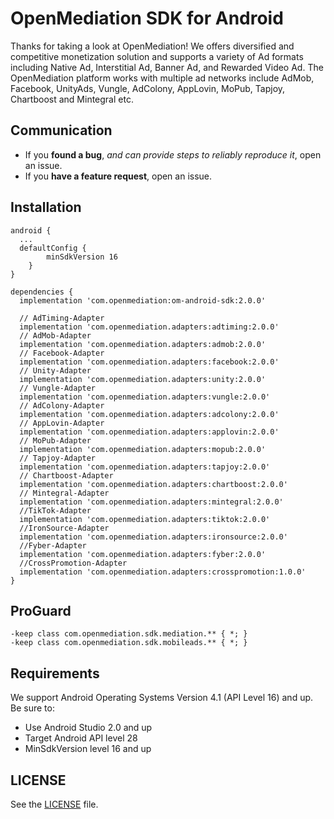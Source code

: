 ﻿# OpenMediation SDK for Android
Thanks for taking a look at OpenMediation! We offers diversified and competitive monetization solution and supports a variety of Ad formats including Native Ad, Interstitial Ad, Banner Ad, and Rewarded Video Ad. The OpenMediation platform works with multiple ad networks include AdMob, Facebook, UnityAds, Vungle, AdColony, AppLovin, MoPub, Tapjoy, Chartboost and Mintegral etc.

## Communication

- If you **found a bug**, _and can provide steps to reliably reproduce it_, open an issue.
- If you **have a feature request**, open an issue.

## Installation

```
android {
  ...
  defaultConfig {
        minSdkVersion 16
    }
}

dependencies {
  implementation 'com.openmediation:om-android-sdk:2.0.0'

  // AdTiming-Adapter
  implementation 'com.openmediation.adapters:adtiming:2.0.0'
  // AdMob-Adapter
  implementation 'com.openmediation.adapters:admob:2.0.0'
  // Facebook-Adapter
  implementation 'com.openmediation.adapters:facebook:2.0.0'
  // Unity-Adapter
  implementation 'com.openmediation.adapters:unity:2.0.0'
  // Vungle-Adapter
  implementation 'com.openmediation.adapters:vungle:2.0.0'
  // AdColony-Adapter
  implementation 'com.openmediation.adapters:adcolony:2.0.0'
  // AppLovin-Adapter
  implementation 'com.openmediation.adapters:applovin:2.0.0'
  // MoPub-Adapter
  implementation 'com.openmediation.adapters:mopub:2.0.0'
  // Tapjoy-Adapter
  implementation 'com.openmediation.adapters:tapjoy:2.0.0'
  // Chartboost-Adapter
  implementation 'com.openmediation.adapters:chartboost:2.0.0'
  // Mintegral-Adapter
  implementation 'com.openmediation.adapters:mintegral:2.0.0'
  //TikTok-Adapter
  implementation 'com.openmediation.adapters:tiktok:2.0.0'
  //IronSource-Adapter
  implementation 'com.openmediation.adapters:ironsource:2.0.0'
  //Fyber-Adapter
  implementation 'com.openmediation.adapters:fyber:2.0.0'
  //CrossPromotion-Adapter
  implementation 'com.openmediation.adapters:crosspromotion:1.0.0'
}
```

## ProGuard
```
-keep class com.openmediation.sdk.mediation.** { *; }
-keep class com.openmediation.sdk.mobileads.** { *; }
```

## Requirements
We support Android Operating Systems Version 4.1 (API Level 16) and up. Be sure to:

- Use Android Studio 2.0 and up
- Target Android API level 28
- MinSdkVersion level 16 and up

## LICENSE
See the [LICENSE](LICENSE) file.


